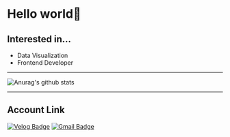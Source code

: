 # Hello world🌟
## Interested in...
- Data Visualization
- Frontend Developer
___
![Anurag's github stats](https://github-readme-stats.vercel.app/api?username=SonByungjin&show_icons=true&theme=cobalt)
___
## Account Link
[![Velog Badge](http://img.shields.io/badge/-Velog-green?style=flat-square&logo=Bloger&link=https://velog.io/@sgyos000)](https://velog.io/@sgyos000)
[![Gmail Badge](https://img.shields.io/badge/Gmail-d14836?style=flat-square&logo=Gmail&logoColor=white&link=mailto:sgyos000@gmail.com)](mailto:sgyos000@gmail.com)
